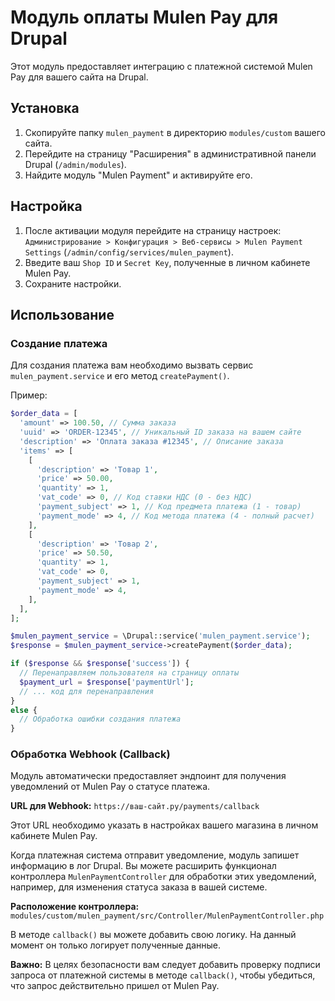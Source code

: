 
# Модуль оплаты Mulen Pay для Drupal

Этот модуль предоставляет интеграцию с платежной системой Mulen Pay для вашего сайта на Drupal.

## Установка

1.  Скопируйте папку `mulen_payment` в директорию `modules/custom` вашего сайта.
2.  Перейдите на страницу "Расширения" в административной панели Drupal (`/admin/modules`).
3.  Найдите модуль "Mulen Payment" и активируйте его.

## Настройка

1.  После активации модуля перейдите на страницу настроек:
    `Администрирование > Конфигурация > Веб-сервисы > Mulen Payment Settings` (`/admin/config/services/mulen_payment`).
2.  Введите ваш `Shop ID` и `Secret Key`, полученные в личном кабинете Mulen Pay.
3.  Сохраните настройки.

## Использование

### Создание платежа

Для создания платежа вам необходимо вызвать сервис `mulen_payment.service` и его метод `createPayment()`.

Пример:

```php
$order_data = [
  'amount' => 100.50, // Сумма заказа
  'uuid' => 'ORDER-12345', // Уникальный ID заказа на вашем сайте
  'description' => 'Оплата заказа #12345', // Описание заказа
  'items' => [
    [
      'description' => 'Товар 1',
      'price' => 50.00,
      'quantity' => 1,
      'vat_code' => 0, // Код ставки НДС (0 - без НДС)
      'payment_subject' => 1, // Код предмета платежа (1 - товар)
      'payment_mode' => 4, // Код метода платежа (4 - полный расчет)
    ],
    [
      'description' => 'Товар 2',
      'price' => 50.50,
      'quantity' => 1,
      'vat_code' => 0,
      'payment_subject' => 1,
      'payment_mode' => 4,
    ],
  ],
];

$mulen_payment_service = \Drupal::service('mulen_payment.service');
$response = $mulen_payment_service->createPayment($order_data);

if ($response && $response['success']) {
  // Перенаправляем пользователя на страницу оплаты
  $payment_url = $response['paymentUrl'];
  // ... код для перенаправления
}
else {
  // Обработка ошибки создания платежа
}
```

### Обработка Webhook (Callback)

Модуль автоматически предоставляет эндпоинт для получения уведомлений от Mulen Pay о статусе платежа.

**URL для Webhook:** `https://ваш-сайт.ру/payments/callback`

Этот URL необходимо указать в настройках вашего магазина в личном кабинете Mulen Pay.

Когда платежная система отправит уведомление, модуль запишет информацию в лог Drupal.
Вы можете расширить функционал контроллера `MulenPaymentController` для обработки этих уведомлений, например, для изменения статуса заказа в вашей системе.

**Расположение контроллера:** `modules/custom/mulen_payment/src/Controller/MulenPaymentController.php`

В методе `callback()` вы можете добавить свою логику. На данный момент он только логирует полученные данные.

**Важно:** В целях безопасности вам следует добавить проверку подписи запроса от платежной системы в методе `callback()`, чтобы убедиться, что запрос действительно пришел от Mulen Pay.
